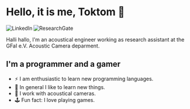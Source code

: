 # Hello, it is me, Toktom 👋

[<img align="left" alt="LinkedIn" src="https://img.shields.io/badge/LinkedIn-0077B5?style=for-the-badge&logo=linkedin&logoColor=white"/>][LinkedIn]
[<img align="left" alt="ResearchGate" src="https://img.shields.io/badge/ResearchGate-00CCBB?style=for-the-badge&logo=ResearchGate&logoColor=white"/>][ResearchGate]
</br>

Halli hallo, I'm an acoustical engineer working as research assistant at the GFaI e.V. Acoustic Camera deparment.

## I'm a programmer and a gamer

- ⚡ I am enthusiastic to learn new programming languages. 
- :book: In general I like to learn new things.
- :camera_flash: I work with acoustical cameras.
- 🕹️ Fun fact: I love playing games.


[ResearchGate]: https://www.researchgate.net/profile/Michael-Ackermann-3
[LinkedIn]: https://www.linkedin.com/in/michael-markus-ackermann/

